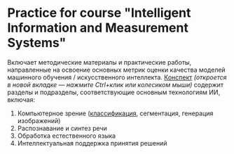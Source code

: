 # Practice for course "Intelligent Information and Measurement Systems" 
Включает методические материалы и практические работы, направленные на освоение основных метрик оценки качества моделей машинного обучения / искусственного интеллекта. 
[Конспект](https://raw.githack.com/danil1online/intelligent_information_and_measurement_systems/main/docs/abstract.html) *(откроется в новой вкладке — нажмите Ctrl+клик или колесиком мыши)* содержит разделы и подразделы, соответствующие основным технологиям ИИ, включая:
1. Компьютерное зрение ([классификация](docs/lab_1_cv_metrics.md), сегментация, генерация изображений)
2. Распознавание и синтез речи
3. Обработка естественного языка
4. Интеллектуальная поддержка принятия решений

